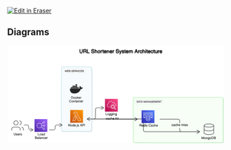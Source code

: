 <p><a target="_blank" href="https://app.eraser.io/workspace/tRfGAEosZ0XCJJ09UgqU" id="edit-in-eraser-github-link"><img alt="Edit in Eraser" src="https://firebasestorage.googleapis.com/v0/b/second-petal-295822.appspot.com/o/images%2Fgithub%2FOpen%20in%20Eraser.svg?alt=media&amp;token=968381c8-a7e7-472a-8ed6-4a6626da5501"></a></p>




<!-- eraser-additional-content -->
## Diagrams
<!-- eraser-additional-files -->
<a href="/URL Shortner-URL Shortener System Architecture-1.eraserdiagram" data-element-id="lzKJacJdNx1KUazJxgA9h"><img src="/.eraser/tRfGAEosZ0XCJJ09UgqU___dDI8oCasbVZIlgZvK0BLjUD0MXt1___---diagram----0be5caf2abda5128b940a34626544f14-URL-Shortener-System-Architecture.png" alt="" data-element-id="lzKJacJdNx1KUazJxgA9h" /></a>
<!-- end-eraser-additional-files -->
<!-- end-eraser-additional-content -->
<!--- Eraser file: https://app.eraser.io/workspace/tRfGAEosZ0XCJJ09UgqU --->
